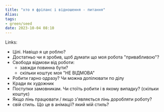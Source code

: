 ```yaml
---
title: "хто я фріланс і відношення - питання"
Alias: 
tags:
- green/seed
date: 2023-10-04 08:10
---
```

Links:  



- Цілі. Навіщо я це роблю?
- Достатньо чи я зробив, щоб думати що моя робота "привабливою"?
- Свобода відмови від роботи: 
	- завжди повинна бути?
	- скільки коштує моя "НЕ ВІДМОВА"
- Робити гарно одразу? Чи можна допілювати по ділу
- Кради як художник
- Поступки замовникам. Чи стоїть робити і в якому випадку? (скільки коштує)
- Якщо лінь працювати / якщо з'являється лінь доробляти роботу?
- свій стиль. Що це в анімації? який мій стиль?

